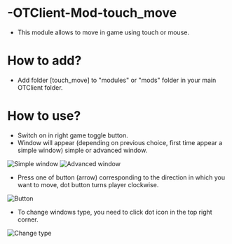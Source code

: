 # -OTClient-Mod-touch_move
* This module allows to move in game using touch or mouse.

# How to add?
* Add folder [touch_move] to "modules" or "mods" folder in your main OTClient folder.

# How to use?
* Switch on in right game toggle button.
* Window will appear (depending on previous choice, first time appear a simple window) simple or advanced window.

![Simple window](https://dl.getdropbox.com/s/iarbv8sdzqledkv/Move_standard.png) ![Advanced window](https://dl.getdropbox.com/s/53ky12h7qwpaoai/Move_advanced.png)

* Press one of button (arrow) corresponding to the direction in which you want to move, dot button turns player clockwise.

![Button](https://dl.getdropbox.com/s/hk0wnprd9afmwic/Move_standard_use.png)

* To change windows type, you need to click dot icon in the top right corner.

![Change type](https://dl.getdropbox.com/s/qvs5icsrdcwxqg3/Move_standard_change_type.png)
